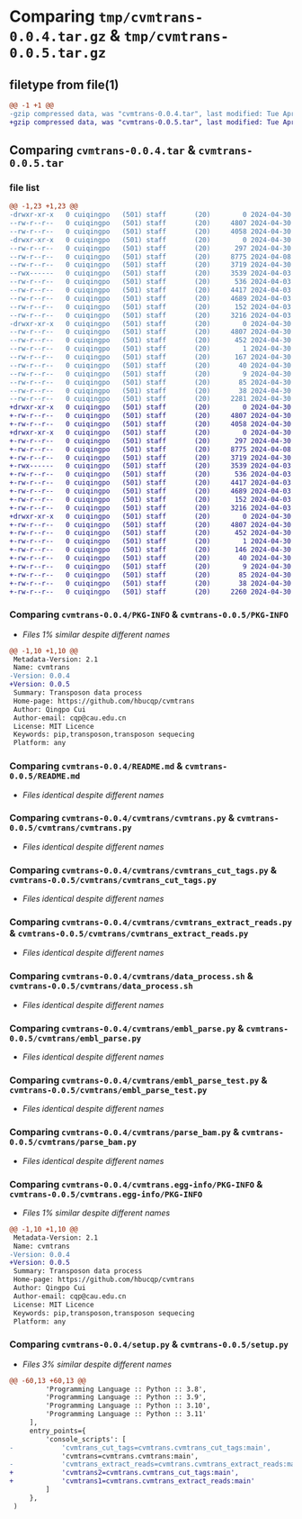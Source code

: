 # Comparing `tmp/cvmtrans-0.0.4.tar.gz` & `tmp/cvmtrans-0.0.5.tar.gz`

## filetype from file(1)

```diff
@@ -1 +1 @@
-gzip compressed data, was "cvmtrans-0.0.4.tar", last modified: Tue Apr 30 07:37:37 2024, max compression
+gzip compressed data, was "cvmtrans-0.0.5.tar", last modified: Tue Apr 30 07:40:09 2024, max compression
```

## Comparing `cvmtrans-0.0.4.tar` & `cvmtrans-0.0.5.tar`

### file list

```diff
@@ -1,23 +1,23 @@
-drwxr-xr-x   0 cuiqingpo   (501) staff       (20)        0 2024-04-30 07:37:37.327297 cvmtrans-0.0.4/
--rw-r--r--   0 cuiqingpo   (501) staff       (20)     4807 2024-04-30 07:37:37.327151 cvmtrans-0.0.4/PKG-INFO
--rw-r--r--   0 cuiqingpo   (501) staff       (20)     4058 2024-04-30 07:16:28.000000 cvmtrans-0.0.4/README.md
-drwxr-xr-x   0 cuiqingpo   (501) staff       (20)        0 2024-04-30 07:37:37.326094 cvmtrans-0.0.4/cvmtrans/
--rw-r--r--   0 cuiqingpo   (501) staff       (20)      297 2024-04-30 07:37:12.000000 cvmtrans-0.0.4/cvmtrans/__init__.py
--rw-r--r--   0 cuiqingpo   (501) staff       (20)     8775 2024-04-08 10:09:38.000000 cvmtrans-0.0.4/cvmtrans/cvmtrans.py
--rw-r--r--   0 cuiqingpo   (501) staff       (20)     3719 2024-04-30 06:48:59.000000 cvmtrans-0.0.4/cvmtrans/cvmtrans_cut_tags.py
--rwx------   0 cuiqingpo   (501) staff       (20)     3539 2024-04-03 13:02:47.000000 cvmtrans-0.0.4/cvmtrans/cvmtrans_extract_reads.py
--rw-r--r--   0 cuiqingpo   (501) staff       (20)      536 2024-04-03 12:21:00.000000 cvmtrans-0.0.4/cvmtrans/data_process.sh
--rw-r--r--   0 cuiqingpo   (501) staff       (20)     4417 2024-04-03 03:57:33.000000 cvmtrans-0.0.4/cvmtrans/embl_parse.py
--rw-r--r--   0 cuiqingpo   (501) staff       (20)     4689 2024-04-03 06:52:24.000000 cvmtrans-0.0.4/cvmtrans/embl_parse_test.py
--rw-r--r--   0 cuiqingpo   (501) staff       (20)      152 2024-04-03 11:01:42.000000 cvmtrans-0.0.4/cvmtrans/gb2fa.py
--rw-r--r--   0 cuiqingpo   (501) staff       (20)     3216 2024-04-03 03:02:06.000000 cvmtrans-0.0.4/cvmtrans/parse_bam.py
-drwxr-xr-x   0 cuiqingpo   (501) staff       (20)        0 2024-04-30 07:37:37.326930 cvmtrans-0.0.4/cvmtrans.egg-info/
--rw-r--r--   0 cuiqingpo   (501) staff       (20)     4807 2024-04-30 07:37:37.000000 cvmtrans-0.0.4/cvmtrans.egg-info/PKG-INFO
--rw-r--r--   0 cuiqingpo   (501) staff       (20)      452 2024-04-30 07:37:37.000000 cvmtrans-0.0.4/cvmtrans.egg-info/SOURCES.txt
--rw-r--r--   0 cuiqingpo   (501) staff       (20)        1 2024-04-30 07:37:37.000000 cvmtrans-0.0.4/cvmtrans.egg-info/dependency_links.txt
--rw-r--r--   0 cuiqingpo   (501) staff       (20)      167 2024-04-30 07:37:37.000000 cvmtrans-0.0.4/cvmtrans.egg-info/entry_points.txt
--rw-r--r--   0 cuiqingpo   (501) staff       (20)       40 2024-04-30 07:37:37.000000 cvmtrans-0.0.4/cvmtrans.egg-info/requires.txt
--rw-r--r--   0 cuiqingpo   (501) staff       (20)        9 2024-04-30 07:37:37.000000 cvmtrans-0.0.4/cvmtrans.egg-info/top_level.txt
--rw-r--r--   0 cuiqingpo   (501) staff       (20)       85 2024-04-30 07:07:54.000000 cvmtrans-0.0.4/requirements.txt
--rw-r--r--   0 cuiqingpo   (501) staff       (20)       38 2024-04-30 07:37:37.327354 cvmtrans-0.0.4/setup.cfg
--rw-r--r--   0 cuiqingpo   (501) staff       (20)     2281 2024-04-30 07:37:33.000000 cvmtrans-0.0.4/setup.py
+drwxr-xr-x   0 cuiqingpo   (501) staff       (20)        0 2024-04-30 07:40:09.702777 cvmtrans-0.0.5/
+-rw-r--r--   0 cuiqingpo   (501) staff       (20)     4807 2024-04-30 07:40:09.702642 cvmtrans-0.0.5/PKG-INFO
+-rw-r--r--   0 cuiqingpo   (501) staff       (20)     4058 2024-04-30 07:16:28.000000 cvmtrans-0.0.5/README.md
+drwxr-xr-x   0 cuiqingpo   (501) staff       (20)        0 2024-04-30 07:40:09.701298 cvmtrans-0.0.5/cvmtrans/
+-rw-r--r--   0 cuiqingpo   (501) staff       (20)      297 2024-04-30 07:40:02.000000 cvmtrans-0.0.5/cvmtrans/__init__.py
+-rw-r--r--   0 cuiqingpo   (501) staff       (20)     8775 2024-04-08 10:09:38.000000 cvmtrans-0.0.5/cvmtrans/cvmtrans.py
+-rw-r--r--   0 cuiqingpo   (501) staff       (20)     3719 2024-04-30 06:48:59.000000 cvmtrans-0.0.5/cvmtrans/cvmtrans_cut_tags.py
+-rwx------   0 cuiqingpo   (501) staff       (20)     3539 2024-04-03 13:02:47.000000 cvmtrans-0.0.5/cvmtrans/cvmtrans_extract_reads.py
+-rw-r--r--   0 cuiqingpo   (501) staff       (20)      536 2024-04-03 12:21:00.000000 cvmtrans-0.0.5/cvmtrans/data_process.sh
+-rw-r--r--   0 cuiqingpo   (501) staff       (20)     4417 2024-04-03 03:57:33.000000 cvmtrans-0.0.5/cvmtrans/embl_parse.py
+-rw-r--r--   0 cuiqingpo   (501) staff       (20)     4689 2024-04-03 06:52:24.000000 cvmtrans-0.0.5/cvmtrans/embl_parse_test.py
+-rw-r--r--   0 cuiqingpo   (501) staff       (20)      152 2024-04-03 11:01:42.000000 cvmtrans-0.0.5/cvmtrans/gb2fa.py
+-rw-r--r--   0 cuiqingpo   (501) staff       (20)     3216 2024-04-03 03:02:06.000000 cvmtrans-0.0.5/cvmtrans/parse_bam.py
+drwxr-xr-x   0 cuiqingpo   (501) staff       (20)        0 2024-04-30 07:40:09.702420 cvmtrans-0.0.5/cvmtrans.egg-info/
+-rw-r--r--   0 cuiqingpo   (501) staff       (20)     4807 2024-04-30 07:40:09.000000 cvmtrans-0.0.5/cvmtrans.egg-info/PKG-INFO
+-rw-r--r--   0 cuiqingpo   (501) staff       (20)      452 2024-04-30 07:40:09.000000 cvmtrans-0.0.5/cvmtrans.egg-info/SOURCES.txt
+-rw-r--r--   0 cuiqingpo   (501) staff       (20)        1 2024-04-30 07:40:09.000000 cvmtrans-0.0.5/cvmtrans.egg-info/dependency_links.txt
+-rw-r--r--   0 cuiqingpo   (501) staff       (20)      146 2024-04-30 07:40:09.000000 cvmtrans-0.0.5/cvmtrans.egg-info/entry_points.txt
+-rw-r--r--   0 cuiqingpo   (501) staff       (20)       40 2024-04-30 07:40:09.000000 cvmtrans-0.0.5/cvmtrans.egg-info/requires.txt
+-rw-r--r--   0 cuiqingpo   (501) staff       (20)        9 2024-04-30 07:40:09.000000 cvmtrans-0.0.5/cvmtrans.egg-info/top_level.txt
+-rw-r--r--   0 cuiqingpo   (501) staff       (20)       85 2024-04-30 07:07:54.000000 cvmtrans-0.0.5/requirements.txt
+-rw-r--r--   0 cuiqingpo   (501) staff       (20)       38 2024-04-30 07:40:09.702827 cvmtrans-0.0.5/setup.cfg
+-rw-r--r--   0 cuiqingpo   (501) staff       (20)     2260 2024-04-30 07:39:45.000000 cvmtrans-0.0.5/setup.py
```

### Comparing `cvmtrans-0.0.4/PKG-INFO` & `cvmtrans-0.0.5/PKG-INFO`

 * *Files 1% similar despite different names*

```diff
@@ -1,10 +1,10 @@
 Metadata-Version: 2.1
 Name: cvmtrans
-Version: 0.0.4
+Version: 0.0.5
 Summary: Transposon data process
 Home-page: https://github.com/hbucqp/cvmtrans
 Author: Qingpo Cui
 Author-email: cqp@cau.edu.cn
 License: MIT Licence
 Keywords: pip,transposon,transposon sequecing
 Platform: any
```

### Comparing `cvmtrans-0.0.4/README.md` & `cvmtrans-0.0.5/README.md`

 * *Files identical despite different names*

### Comparing `cvmtrans-0.0.4/cvmtrans/cvmtrans.py` & `cvmtrans-0.0.5/cvmtrans/cvmtrans.py`

 * *Files identical despite different names*

### Comparing `cvmtrans-0.0.4/cvmtrans/cvmtrans_cut_tags.py` & `cvmtrans-0.0.5/cvmtrans/cvmtrans_cut_tags.py`

 * *Files identical despite different names*

### Comparing `cvmtrans-0.0.4/cvmtrans/cvmtrans_extract_reads.py` & `cvmtrans-0.0.5/cvmtrans/cvmtrans_extract_reads.py`

 * *Files identical despite different names*

### Comparing `cvmtrans-0.0.4/cvmtrans/data_process.sh` & `cvmtrans-0.0.5/cvmtrans/data_process.sh`

 * *Files identical despite different names*

### Comparing `cvmtrans-0.0.4/cvmtrans/embl_parse.py` & `cvmtrans-0.0.5/cvmtrans/embl_parse.py`

 * *Files identical despite different names*

### Comparing `cvmtrans-0.0.4/cvmtrans/embl_parse_test.py` & `cvmtrans-0.0.5/cvmtrans/embl_parse_test.py`

 * *Files identical despite different names*

### Comparing `cvmtrans-0.0.4/cvmtrans/parse_bam.py` & `cvmtrans-0.0.5/cvmtrans/parse_bam.py`

 * *Files identical despite different names*

### Comparing `cvmtrans-0.0.4/cvmtrans.egg-info/PKG-INFO` & `cvmtrans-0.0.5/cvmtrans.egg-info/PKG-INFO`

 * *Files 1% similar despite different names*

```diff
@@ -1,10 +1,10 @@
 Metadata-Version: 2.1
 Name: cvmtrans
-Version: 0.0.4
+Version: 0.0.5
 Summary: Transposon data process
 Home-page: https://github.com/hbucqp/cvmtrans
 Author: Qingpo Cui
 Author-email: cqp@cau.edu.cn
 License: MIT Licence
 Keywords: pip,transposon,transposon sequecing
 Platform: any
```

### Comparing `cvmtrans-0.0.4/setup.py` & `cvmtrans-0.0.5/setup.py`

 * *Files 3% similar despite different names*

```diff
@@ -60,13 +60,13 @@
         'Programming Language :: Python :: 3.8',
         'Programming Language :: Python :: 3.9',
         'Programming Language :: Python :: 3.10',
         'Programming Language :: Python :: 3.11'
     ],
     entry_points={
         'console_scripts': [
-            'cvmtrans_cut_tags=cvmtrans.cvmtrans_cut_tags:main',
             'cvmtrans=cvmtrans.cvmtrans:main',
-            'cvmtrans_extract_reads=cvmtrans.cvmtrans_extract_reads:main'
+            'cvmtrans2=cvmtrans.cvmtrans_cut_tags:main',
+            'cvmtrans1=cvmtrans.cvmtrans_extract_reads:main'
         ]
     },
 )
```

